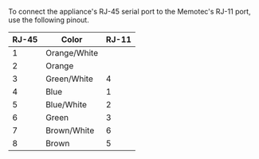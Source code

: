 To connect the appliance's RJ-45 serial port to the Memotec's RJ-11 port, use the following pinout.

|RJ-45|	Color|RJ-11| 
|---|----|----|
| 1	| Orange/White	 ||
| 2|	 Orange	 ||
| 3	 |Green/White	 |4|
| 4	 |Blue	 |1|
| 5	 |Blue/White	 |2|
| 6|	 Green	 |3|
 |7	 |Brown/White	 |6|
| 8	 |Brown	 |5|